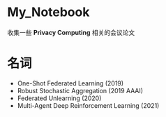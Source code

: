 # My_Notebook

收集一些 **Privacy Computing** 相关的会议论文


# 名词
- One-Shot Federated Learning (2019)
- Robust Stochastic Aggregation (2019 AAAI)
- Federated Unlearning (2020)
- Multi-Agent Deep Reinforcement Learning (2021)
